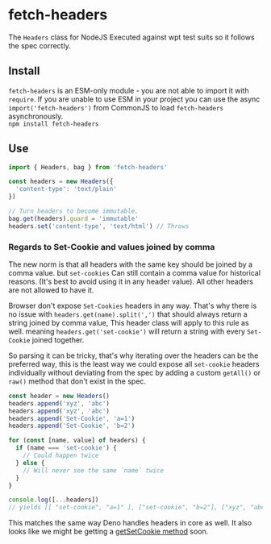 # fetch-headers

The `Headers` class for NodeJS
Executed against wpt test suits so it follows the spec correctly.

## Install

`fetch-headers` is an ESM-only module - you are not able to import it with `require`. If you are unable to use ESM in your project you can use the async `import('fetch-headers')` from CommonJS to load `fetch-headers` asynchronously.<br>
`npm install fetch-headers`

## Use

```js
import { Headers, bag } from 'fetch-headers'

const headers = new Headers({
  'content-type': 'text/plain'
})

// Turn headers to become immutable.
bag.get(headers).guard = 'immutable'
headers.set('content-type', 'text/html') // Throws
```

### Regards to Set-Cookie and values joined by comma

The new norm is that all headers with the same key should be joined by a comma value.
but `set-cookies` Can still contain a comma value for historical reasons. (It's best to avoid using it in any header value). All other headers are not allowed to have it.

Browser don't expose `Set-Cookies` headers in any way. That's why there is no issue with `headers.get(name).split(',')` that should always return a string joined by comma value, This header class will apply to this rule as well. meaning `headers.get('set-cookie')` will return a string with every `Set-Cookie` joined together.

So parsing it can be tricky, that's why iterating over the headers can be the preferred way, this is the least way we could expose all `set-cookie` headers individually without deviating from the spec by adding a custom `getAll()` or `raw()` method that don't exist in the spec.

```js
const header = new Headers()
headers.append('xyz', 'abc')
headers.append('xyz', 'abc')
headers.append('Set-Cookie', 'a=1')
headers.append('Set-Cookie', 'b=2')

for (const [name, value] of headers) {
  if (name === 'set-cookie') {
    // Could happen twice
  } else {
    // Will never see the same `name` twice
  }
}

console.log([...headers])
// yields [[ "set-cookie", "a=1" ], ["set-cookie", "b=2"], ["xyz", "abc, abc"]]
```

This matches the same way Deno handles headers in core as well.
It also looks like we might be getting a [getSetCookie method](https://github.com/whatwg/fetch/issues/973) soon.